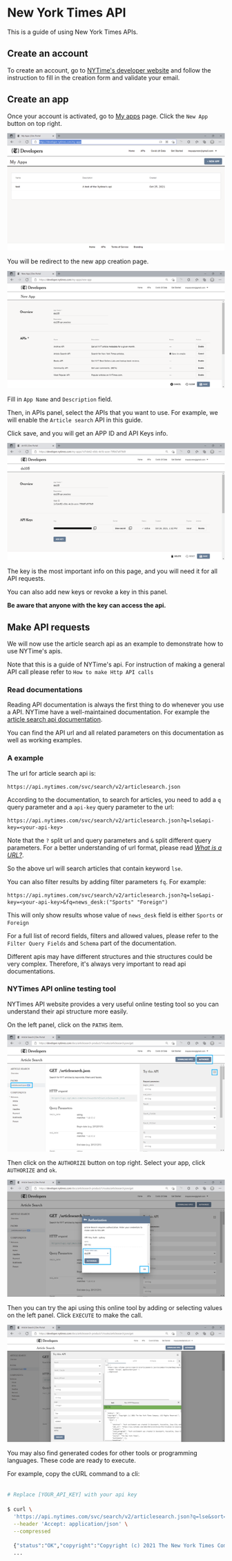 # New York Times API

This is a guide of using New York Times APIs.

## Create an account

To create an account, go to [NYTime's developer website](https://developer.nytimes.com/accounts/create) and follow the instruction to fill in the creation form and validate your email.

## Create an app

Once your account is activated, go to [My apps](https://developer.nytimes.com/my-apps) page. Click the `New App` button on top right.

![nyt-my-app-page.PNG](images/nyt-my-app-page.PNG "nyt-my-app-page.PNG")

You will be redirect to the new app creation page.

![nyt-new-app-page.PNG](images/nyt-new-app-page.PNG "nyt-new-app-page.PNG")

Fill in `App Name` and `Description` field. 

Then, in APIs panel, select the APIs that you want to use. For example, we will enable the `Article search` API in this guide.

Click save, and you will get an APP ID and API Keys info.

![nyt-api-keys.PNG](images/nyt-api-keys.PNG "nyt-api-keys.PNG")

The key is the most important info on this page, and you will need it for all API requests.

You can also add new keys or revoke a key in this panel.

**Be aware that anyone with the key can access the api.**

## Make API requests

We will now use the article search api as an example to demonstrate how to use NYTime's apis.

Note that this is a guide of NYTime's api. For instruction of making a general API call please refer to `How to make Http API calls` 

### Read documentations

Reading API documentation is always the first thing to do whenever you use a API. NYTime have a well-maintained documentation. For example the [article search api documentation](https://developer.nytimes.com/docs/articlesearch-product/1/overview).

You can find the API url and all related parameters on this documentation as well as working examples.

### A example

The url for article search api is:

```
https://api.nytimes.com/svc/search/v2/articlesearch.json
```

According to the documentation, to search for articles, you need to add a `q` query parameter and a `api-key` query parameter to the url:

```
https://api.nytimes.com/svc/search/v2/articlesearch.json?q=lse&api-key=<your-api-key>
```

Note that the `?` split url and query parameters and `&` split different query parameters. For a better understanding of url format, please read [*What is a URL?*](https://developer.mozilla.org/en-US/docs/Learn/Common_questions/What_is_a_URL).

So the above url will search articles that contain keyword `lse`.

You can also filter results by adding filter parameters `fq`. For example:

```
https://api.nytimes.com/svc/search/v2/articlesearch.json?q=lse&api-key=<your-api-key>&fq=news_desk:("Sports" "Foreign")
```

This will only show results whose value of `news_desk` field is either `Sports` or `Foreign`

For a full list of record fields, filters and allowed values, please refer to the `Filter Query Fields` and `Schema` part of the documentation.

Different apis may have different structures and thie structures could be very complex. Therefore, it's always very important to read api documentations.

### NYTimes API online testing tool

NYTimes API website provides a very useful online testing tool so you can understand their api structure more easily.

On the left panel, click on the `PATHS` item.

![nyt-online-tool-auth-0.PNG](images/nyt-online-tool-auth-0.PNG "nyt-online-tool-auth-0.PNG")

Then click on the `AUTHORIZE` button on top right. Select your app, click `AUTHORIZE` and `ok`.

![nyt-online-tool-auth-1.PNG](images/nyt-online-tool-auth-1.PNG "nyt-online-tool-auth-1.PNG")

Then you can try the api using this online tool by adding or selecting values on the left panel. Click `EXECUTE` to make the call.

![nyt-online-tool.PNG](images/nyt-online-tool.PNG "nyt-online-tool.PNG")

You may also find generated codes for other tools or programming languages. These code are ready to execute. 

For example, copy the cURL command to a cli:

```bash

# Replace [YOUR_API_KEY] with your api key

$ curl \
  'https://api.nytimes.com/svc/search/v2/articlesearch.json?q=lse&sort=oldest&api-key=[YOUR_API_KEY]' \
  --header 'Accept: application/json' \
  --compressed

  {"status":"OK","copyright":"Copyright (c) 2021 The New York Times Company. All Rights Reserved.","response":{"docs":[{"abstract":"Much excitement was created in Davenport, Muscatine, Iowa City and intermediate points yesterday, by the reports in relation to serious and fatal disturbances in Keokuk County. We have endeavored to obtain a correct statement of the facts and give them as near as can be ascertained at present writing, as follows:  ","web_url"
  ...
```